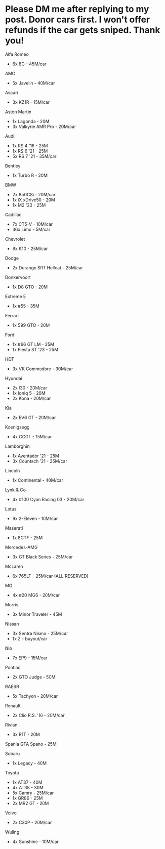 # Please DM me after replying to my post. Donor cars first. I won't offer refunds if the car gets sniped. Thank you!
Alfa Romeo
* 6x 8C - 45M/car

AMC
* 5x Javelin - 40M/car

Ascari
* 3x KZ1R - 15M/car

Aston Martin
* 1x Lagonda - 20M
* 3x Valkyrie AMR Pro - 20M/car

Audi
* 1x RS 4 '18 - 25M
* 1x RS 6 '21 - 25M
* 5x RS 7 '21 - 35M/car

Bentley
* 1x Turbo R - 20M

BMW
* 2x 850CSi - 20M/car
* 1x iX xDrive50 - 20M
* 1x M2 '23 - 25M

Cadillac
* 7x CT5-V - 10M/car
* 36x Limo - 5M/car

Chevrolet
* 8x K10 - 25M/car

Dodge
* 2x Durango SRT Hellcat - 25M/car

Donkervoort
* 1x D8 GTO - 20M

Extreme E
* 1x #55 - 35M

Ferrari
* 1x 599 GTO - 20M

Ford
* 1x #66 GT LM - 25M
* 1x Fiesta ST '23 - 25M

HDT
* 3x VK Commodore - 30M/car

Hyundai
* 2x I30 - 20M/car
* 1x Ioniq 5 - 20M
* 2x Kona - 20M/car

Kia
* 2x EV6 GT - 20M/car

Koenigsegg
* 4x CCGT - 15M/car

Lamborghini
* 1x Aventador '21 - 25M
* 3x Countach '21 - 25M/car

Lincoln
* 1x Continental - 40M/car

Lynk & Co
* 4x #100 Cyan Racing 03 - 20M/car

Lotus
* 9x 2-Eleven - 10M/car

Maserati
* 1x 8CTF - 25M

Mercedes-AMG
* 3x GT Black Series - 25M/car

McLaren
* 6x 765LT - 25M/car (ALL RESERVED)

MG
* 4x #20 MG6 - 20M/car

Morris
* 3x Minor Traveler - 45M

Nissan
* 3x Sentra Nismo - 25M/car
* 1x Z - buyout/car

Nio
* 7x EP9 - 15M/car

Pontiac
* 2x GTO Judge - 50M

RAESR
* 5x Tachyon - 20M/car

Renault
* 2x Clio R.S. '16 - 20M/car

Rivian
* 3x R1T - 20M

Spania GTA Spano - 25M

Subaru
* 1x Legacy - 40M

Toyota
* 1x AT37 - 40M
* 4x AT38 - 30M
* 5x Camry - 25M/car
* 1x GR86 - 25M
* 2x MR2 GT - 20M

Volvo
* 2x C30P - 20M/car

Wuling
* 4x Sunshine - 10M/car 